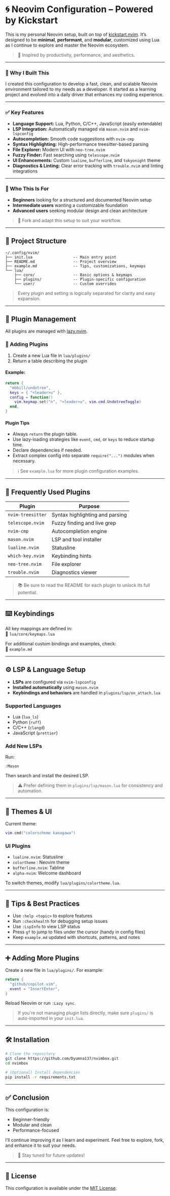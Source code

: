 
# 🌀 Neovim Configuration – Powered by Kickstart

This is my personal Neovim setup, built on top of [kickstart.nvim](https://github.com/nvim-lua/kickstart.nvim). It’s designed to be **minimal**, **performant**, and **modular**, customized using Lua as I continue to explore and master the Neovim ecosystem.

> 🌱 Inspired by productivity, performance, and aesthetics.

---

### 🚀 Why I Built This

I created this configuration to develop a fast, clean, and scalable Neovim environment tailored to my needs as a developer. It started as a learning project and evolved into a daily driver that enhances my coding experience.

---

### ✅ Key Features

- **Language Support:** Lua, Python, C/C++, JavaScript (easily extendable)
- **LSP Integration:** Automatically managed via `mason.nvim` and `nvim-lspconfig`
- **Autocompletion:** Smooth code suggestions with `nvim-cmp`
- **Syntax Highlighting:** High-performance treesitter-based parsing
- **File Explorer:** Modern UI with `neo-tree.nvim`
- **Fuzzy Finder:** Fast searching using `telescope.nvim`
- **UI Enhancements:** Custom `lualine`, `bufferline`, and `tokyonight` theme
- **Diagnostics & Linting:** Clear error tracking with `trouble.nvim` and linting integrations
    

---

### 👤 Who This Is For

- **Beginners** looking for a structured and documented Neovim setup
- **Intermediate users** wanting a customizable foundation
- **Advanced users** seeking modular design and clean architecture

> 🔧 Fork and adapt this setup to suit your workflow.

---

## 📁 Project Structure

```
~/.config/nvim/
├── init.lua                  -- Main entry point
├── README.md                 -- Project overview
├── example.md                -- Tips, customizations, keymaps
└── lua/
    ├── core/                 -- Basic options & keymaps
    ├── plugins/              -- Plugin-specific configuration
    └── user/                 -- Custom overrides
```

> Every plugin and setting is logically separated for clarity and easy expansion.

---

## 🧩 Plugin Management

All plugins are managed with [lazy.nvim](https://github.com/folke/lazy.nvim).

### 🔌 Adding Plugins

1. Create a new Lua file in `lua/plugins/`
2. Return a table describing the plugin

#### Example:

```lua
return {
  "mbbill/undotree",
  keys = { "<leader>u" },
  config = function()
    vim.keymap.set("n", "<leader>u", vim.cmd.UndotreeToggle)
  end,
}
```

#### Plugin Tips

- Always `return` the plugin table.
- Use lazy-loading strategies like `event`, `cmd`, or `keys` to reduce startup time.
- Declare dependencies if needed.
- Extract complex config into separate `require("...")` modules when necessary.

> ℹ️ See `example.lua` for more plugin configuration examples.

---

## 🌟 Frequently Used Plugins

|Plugin|Purpose|
|---|---|
|`nvim-treesitter`|Syntax highlighting and parsing|
|`telescope.nvim`|Fuzzy finding and live grep|
|`nvim-cmp`|Autocompletion engine|
|`mason.nvim`|LSP and tool installer|
|`lualine.nvim`|Statusline|
|`which-key.nvim`|Keybinding hints|
|`neo-tree.nvim`|File explorer|
|`trouble.nvim`|Diagnostics viewer|

> 📚 Be sure to read the README for each plugin to unlock its full potential.

---

## ⌨️ Keybindings

All key mappings are defined in:  
📄 `lua/core/keymaps.lua`

For additional custom bindings and examples, check:  
📄 `example.md`

---

## ⚙️ LSP & Language Setup

- **LSPs** are configured via `nvim-lspconfig`
- **Installed automatically** using `mason.nvim`
- **Keybindings and behaviors** are handled in `plugins/lsp/on_attach.lua`

### Supported Languages

- Lua (`lua_ls`)
- Python (`ruff`)
- C/C++ (`clangd`)
- JavaScript (`prettier`)

### Add New LSPs

Run:

```vim
:Mason
```

Then search and install the desired LSP.

> ⚠️ Prefer defining them in `plugins/lsp/mason.lua` for consistency and automation.

---

## 🎨 Themes & UI

Current theme:

```lua
vim.cmd("colorscheme kanagawa")
```

### UI Plugins

- `lualine.nvim`: Statusline
- `colortheme` : Neovim theme
- `bufferline.nvim`: Tabline
- `alpha-nvim`: Welcome dashboard

To switch themes, modify `lua/plugins/colortheme.lua`.

---

## 🧠 Tips & Best Practices

- Use `:help <topic>` to explore features
- Run `:checkhealth` for debugging setup issues
- Use `:LspInfo` to view LSP status
- Press `gf` to jump to files under the cursor (handy in config files)
- Keep `example.md` updated with shortcuts, patterns, and notes

---

## ➕ Adding More Plugins

Create a new file in `lua/plugins/`. For example:

```lua
return {
  "github/copilot.vim",
  event = "InsertEnter",
}
```

Reload Neovim or run `:Lazy sync`.

> If you're not managing plugin lists directly, make sure `plugins/` is auto-imported in your `init.lua`.

---

## 🛠 Installation

```bash
# Clone the repository
git clone https://github.com/Dyumna137/nvimbox.git
cd nvimbox

# (Optional) Install dependencies
pip install -r requirements.txt
```

---

## ✅ Conclusion

This configuration is:

- Beginner-friendly
- Modular and clean
- Performance-focused

I’ll continue improving it as I learn and experiment. Feel free to explore, fork, and enhance it to suit your needs.

> 🚀 Stay tuned for future updates!

---

## 📝 License

This configuration is available under the [MIT License](./LICENSE).

